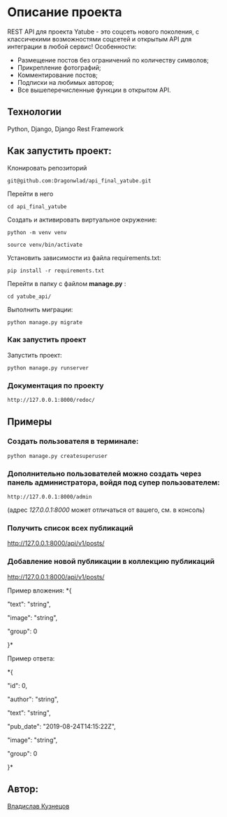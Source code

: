 # Описание проекта

REST API для проекта Yatube - это соцсеть нового поколения, с классичекими возможностями соцсетей и открытым API для интеграции в любой сервис!
Особенности:
* Размещение постов без ограничений по количеству символов;
* Прикрепление фотографий;
* Комментирование постов;
* Подписки на любимых авторов;
* Все вышеперечисленные функции в открытом API.

## Технологии
Python, Django, Django Rest Framework

## Как запустить проект:

Клонировать репозиторий

`git@github.com:Dragonwlad/api_final_yatube.git`

 Перейти в него 
 
`cd api_final_yatube`

Cоздать и активировать виртуальное окружение:

`python -m venv venv`

`source venv/bin/activate`

Установить зависимости из файла requirements.txt:

`pip install -r requirements.txt`

Перейти в папку с файлом **manage.py** :

`cd yatube_api/`

Выполнить миграции:

`python manage.py migrate`

### Как запустить проект

Запустить проект:

`python manage.py runserver`

### Документация по проекту

`http://127.0.0.1:8000/redoc/`

## Примеры

### Создать пользователя в терминале:

`python manage.py createsuperuser`

### Дополнительно пользователей можно создать через панель администратора, войдя под супер пользователем:

`http://127.0.0.1:8000/admin`

(адрес *127.0.0.1:8000* может отличаться от вашего, см. в консоль)

### Получить список всех публикаций

http://127.0.0.1:8000/api/v1/posts/

### Добавление новой публикации в коллекцию публикаций

http://127.0.0.1:8000/api/v1/posts/

Пример вложения:
*{

"text": "string",

"image": "string",

"group": 0

}*

Пример ответа:

*{

"id": 0,

"author": "string",

"text": "string",

"pub_date": "2019-08-24T14:15:22Z",

"image": "string",

"group": 0

}*

## Автор:
[Владислав Кузнецов](https://github.com/Dragonwlad)
